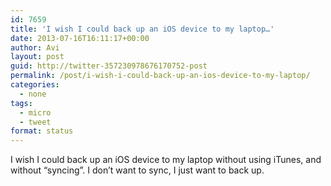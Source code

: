 ```yaml
---
id: 7659
title: 'I wish I could back up an iOS device to my laptop…'
date: 2013-07-16T16:11:17+00:00
author: Avi
layout: post
guid: http://twitter-357230978676170752-post
permalink: /post/i-wish-i-could-back-up-an-ios-device-to-my-laptop/
categories:
  - none
tags:
  - micro
  - tweet
format: status
---
```

I wish I could back up an iOS device to my laptop without using iTunes, and without “syncing”. I don’t want to sync, I just want to back up.